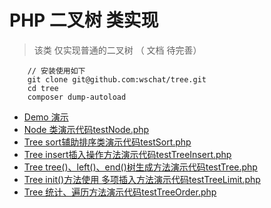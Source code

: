 # PHP 二叉树 类实现

> 该类 仅实现普通的二叉树 （ 文档 待完善）

```
    // 安装使用如下
    git clone git@github.com:wschat/tree.git
    cd tree
    composer dump-autoload
```


* [Demo 演示](./demo/)
* [Node 类演示代码testNode.php](./demo/testNode.php)
* [Tree sort辅助排序类演示代码testSort.php](./demo/testSort.php)
* [Tree insert插入操作方法演示代码testTreeInsert.php](./demo/testTreeInsert.php)
* [Tree tree()、left()、end()树生成方法演示代码testTree.php](./demo/testTree.php)
* [Tree init()方法使用 多项插入方法演示代码testTreeLimit.php](./demo/testTreeLimit.php)
* [Tree 统计、遍历方法演示代码testTreeOrder.php](./demo/testTreeOrder.php)
